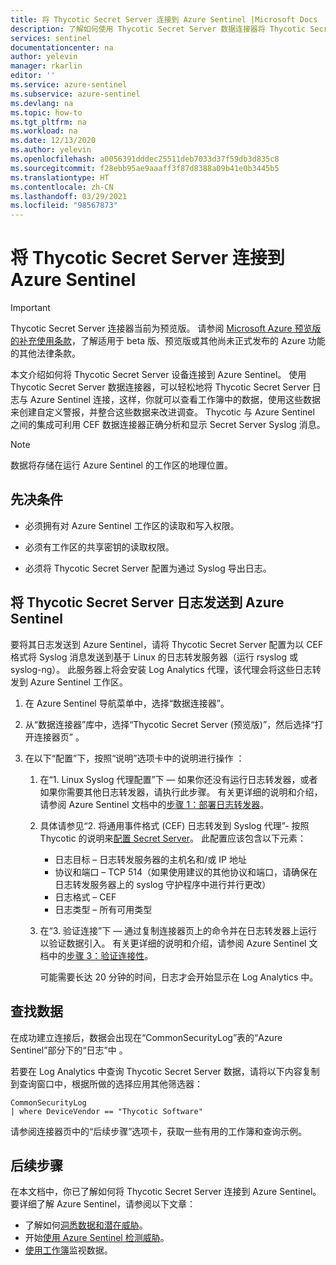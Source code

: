 ```yaml
---
title: 将 Thycotic Secret Server 连接到 Azure Sentinel |Microsoft Docs
description: 了解如何使用 Thycotic Secret Server 数据连接器将 Thycotic Secret Server 日志拉取至 Azure Sentinel 中。 查看工作簿中的 Thycotic Secret Server 数据，创建警报，并改进调查。
services: sentinel
documentationcenter: na
author: yelevin
manager: rkarlin
editor: ''
ms.service: azure-sentinel
ms.subservice: azure-sentinel
ms.devlang: na
ms.topic: how-to
ms.tgt_pltfrm: na
ms.workload: na
ms.date: 12/13/2020
ms.author: yelevin
ms.openlocfilehash: a0056391dddec25511deb7033d37f59db3d835c8
ms.sourcegitcommit: f28ebb95ae9aaaff3f87d8388a09b41e0b3445b5
ms.translationtype: HT
ms.contentlocale: zh-CN
ms.lasthandoff: 03/29/2021
ms.locfileid: "98567873"
---
```

# <a name="connect-your-thycotic-secret-server-to-azure-sentinel"></a>将 Thycotic Secret Server 连接到 Azure Sentinel

> [!IMPORTANT]
> Thycotic Secret Server 连接器当前为预览版。 请参阅 [Microsoft Azure 预览版的补充使用条款](https://azure.microsoft.com/support/legal/preview-supplemental-terms/)，了解适用于 beta 版、预览版或其他尚未正式发布的 Azure 功能的其他法律条款。

本文介绍如何将 Thycotic Secret Server 设备连接到 Azure Sentinel。 使用 Thycotic Secret Server 数据连接器，可以轻松地将 Thycotic Secret Server 日志与 Azure Sentinel 连接，这样，你就可以查看工作簿中的数据，使用这些数据来创建自定义警报，并整合这些数据来改进调查。 Thycotic 与 Azure Sentinel 之间的集成可利用 CEF 数据连接器正确分析和显示 Secret Server Syslog 消息。

> [!NOTE]
> 数据将存储在运行 Azure Sentinel 的工作区的地理位置。

## <a name="prerequisites"></a>先决条件

- 必须拥有对 Azure Sentinel 工作区的读取和写入权限。

- 必须有工作区的共享密钥的读取权限。

- 必须将 Thycotic Secret Server 配置为通过 Syslog 导出日志。

## <a name="send-thycotic-secret-server-logs-to-azure-sentinel"></a>将 Thycotic Secret Server 日志发送到 Azure Sentinel

要将其日志发送到 Azure Sentinel，请将 Thycotic Secret Server 配置为以 CEF 格式将 Syslog 消息发送到基于 Linux 的日志转发服务器（运行 rsyslog 或 syslog-ng）。 此服务器上将会安装 Log Analytics 代理，该代理会将这些日志转发到 Azure Sentinel 工作区。

1. 在 Azure Sentinel 导航菜单中，选择“数据连接器”。

1. 从“数据连接器”库中，选择“Thycotic Secret Server (预览版)”，然后选择“打开连接器页”  。

1. 在以下“配置”下，按照“说明”选项卡中的说明进行操作 ：

    1. 在“1. Linux Syslog 代理配置”下 — 如果你还没有运行日志转发器，或者如果你需要其他日志转发器，请执行此步骤。 有关更详细的说明和介绍，请参阅 Azure Sentinel 文档中的[步骤 1：部署日志转发器](connect-cef-agent.md)。

    1. 具体请参见“2. 将通用事件格式 (CEF) 日志转发到 Syslog 代理”- 按照 Thycotic 的说明来[配置 Secret Server](https://thy.center/ss/link/syslog)。 此配置应该包含以下元素：
        - 日志目标 – 日志转发服务器的主机名和/或 IP 地址
        - 协议和端口 – TCP 514（如果使用建议的其他协议和端口，请确保在日志转发服务器上的 syslog 守护程序中进行并行更改）
        - 日志格式 – CEF
        - 日志类型 – 所有可用类型

    1. 在“3. 验证连接”下 — 通过复制连接器页上的命令并在日志转发器上运行以验证数据引入。 有关更详细的说明和介绍，请参阅 Azure Sentinel 文档中的[步骤 3：验证连接性](connect-cef-verify.md)。

        可能需要长达 20 分钟的时间，日志才会开始显示在 Log Analytics 中。

## <a name="find-your-data"></a>查找数据

在成功建立连接后，数据会出现在“CommonSecurityLog”表的“Azure Sentinel”部分下的“日志”中 。

若要在 Log Analytics 中查询 Thycotic Secret Server 数据，请将以下内容复制到查询窗口中，根据所做的选择应用其他筛选器：

```kusto
CommonSecurityLog 
| where DeviceVendor == "Thycotic Software"
```

请参阅连接器页中的“后续步骤”选项卡，获取一些有用的工作簿和查询示例。

## <a name="next-steps"></a>后续步骤

在本文档中，你已了解如何将 Thycotic Secret Server 连接到 Azure Sentinel。 要详细了解 Azure Sentinel，请参阅以下文章：

- 了解如何[洞悉数据和潜在威胁](quickstart-get-visibility.md)。
- 开始[使用 Azure Sentinel 检测威胁](tutorial-detect-threats-built-in.md)。
- [使用工作簿](tutorial-monitor-your-data.md)监视数据。